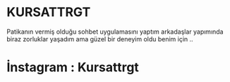 # KURSATTRGT
Patikanın vermiş olduğu sohbet uygulamasını yaptım arkadaşlar yapımında biraz zorluklar yaşadım ama güzel bir deneyim oldu benim için ..
# İnstagram : Kursattrgt